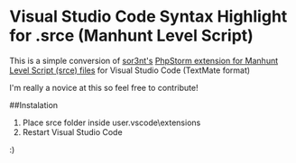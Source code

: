 # Visual Studio Code Syntax Highlight for .srce (Manhunt Level Script)

This is a simple conversion of [sor3nt's](https://github.com/Sor3nt) [PhpStorm extension for Manhunt Level Script (srce) files](https://github.com/Sor3nt/Manhunt-PhpStorm)
for Visual Studio Code (TextMate format)

I'm really a novice at this so feel free to contribute! 

##Instalation
 1. Place srce folder inside user\.vscode\extensions
 2. Restart Visual Studio Code
 

:)
